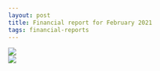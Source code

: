 ```yaml
---
layout: post
title: Financial report for February 2021
tags: financial-reports
---
```

<img src="{{site.url}}/images/reports/feb_2021.jpg" style="display: block; margin: auto;" />

<img src="{{site.url}}/images/reports/feb_2021_receipt.jpg" style="display: block; margin: auto;" />
